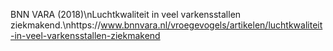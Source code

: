 BNN VARA (2018)\nLuchtkwaliteit in veel varkensstallen ziekmakend.\nhttps://www.bnnvara.nl/vroegevogels/artikelen/luchtkwaliteit-in-veel-varkensstallen-ziekmakend